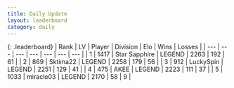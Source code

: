 ```yaml
---
title: Daily Update
layout: leaderboard
category: daily
---
```


{: .leaderboard}
| Rank | LV | Player | Division | Elo | Wins | Losses |
| --- | --- | --- | --- | --- | --- | --- |
| <span data-change="2">1</span> | 1417 | <span title="ID: 315148">Star Sapphire</span> | LEGEND | <span data-change="49">2263</span> | <span data-change="31">192</span> | <span data-change="7">61</span> |
| <span data-change="0">2</span> | 869 | <span title="ID: 353063">Sktima22</span> | LEGEND | <span data-change="9">2258</span> | <span data-change="20">179</span> | <span data-change="5">56</span> |
| <span data-change="-2">3</span> | 912 | <span title="ID: 498412">LuckySpin</span> | LEGEND | <span data-change="0">2251</span> | <span data-change="0">129</span> | <span data-change="0">41</span> |
| <span data-change="0">4</span> | 475 | <span title="ID: 455100">AKEE</span> | LEGEND | <span data-change="26">2223</span> | <span data-change="7">111</span> | <span data-change="1">37</span> |
| <span data-change="0">5</span> | 1033 | <span title="ID: 416373">miracle03</span> | LEGEND | <span data-change="11">2170</span> | <span data-change="5">58</span> | <span data-change="1">9</span> |
